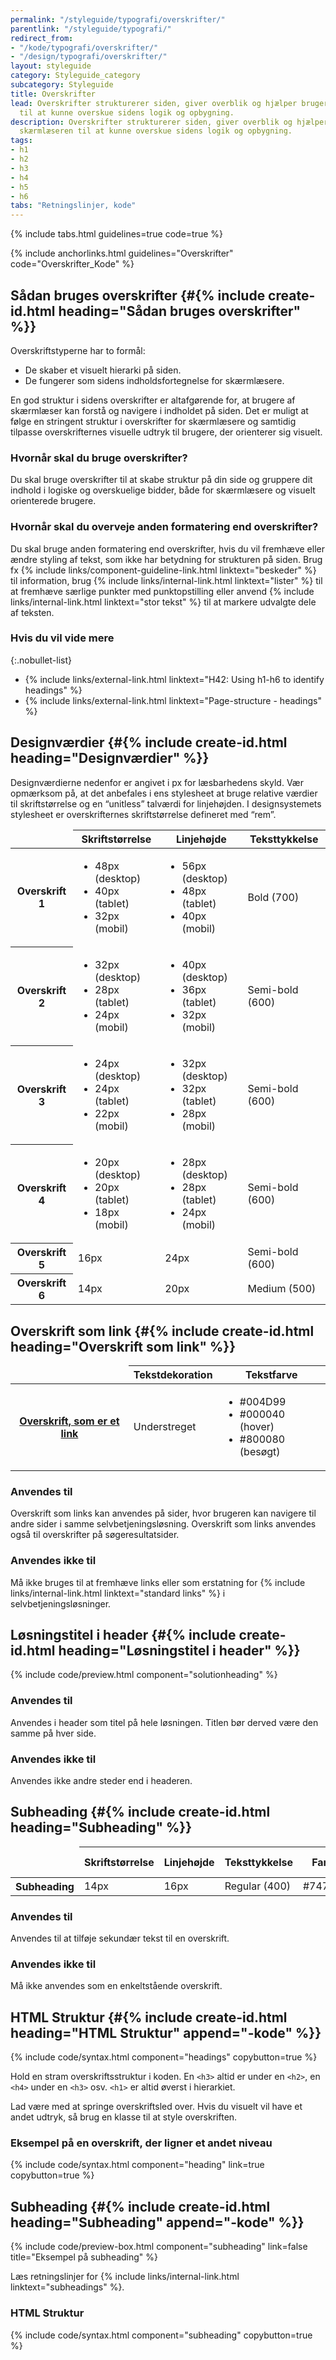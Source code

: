 ```yaml
---
permalink: "/styleguide/typografi/overskrifter/"
parentlink: "/styleguide/typografi/"
redirect_from:
- "/kode/typografi/overskrifter/"
- "/design/typografi/overskrifter/"
layout: styleguide
category: Styleguide_category
subcategory: Styleguide
title: Overskrifter
lead: Overskrifter strukturerer siden, giver overblik og hjælper brugeren og skærmlæseren
  til at kunne overskue sidens logik og opbygning.
description: Overskrifter strukturerer siden, giver overblik og hjælper brugeren og
  skærmlæseren til at kunne overskue sidens logik og opbygning.
tags:
- h1
- h2
- h3
- h4
- h5
- h6
tabs: "Retningslinjer, kode"
---
```


{% include tabs.html guidelines=true code=true %}

{% include anchorlinks.html guidelines="Overskrifter" code="Overskrifter_Kode" %}

<!--split-->

## Sådan bruges overskrifter {#{% include create-id.html heading="Sådan bruges overskrifter" %}}

Overskriftstyperne har to formål:

- De skaber et visuelt hierarki på siden.
- De fungerer som sidens indholdsfortegnelse for skærmlæsere.

En god struktur i sidens overskrifter er altafgørende for, at brugere af skærmlæser kan forstå og navigere i indholdet på siden. Det er muligt at følge en stringent struktur i overskrifter for skærmlæsere og samtidig tilpasse overskrifternes visuelle udtryk til brugere, der orienterer sig visuelt.

### Hvornår skal du bruge overskrifter?

Du skal bruge overskrifter til at skabe struktur på din side og gruppere dit indhold i logiske og overskuelige bidder, både for skærmlæsere og visuelt orienterede brugere.

### Hvornår skal du overveje anden formatering end overskrifter?

Du skal bruge anden formatering end overskrifter, hvis du vil fremhæve eller ændre styling af tekst, som ikke har betydning for strukturen på siden. Brug fx {% include links/component-guideline-link.html linktext="beskeder" %} til information, brug {% include links/internal-link.html linktext="lister" %} til at fremhæve særlige punkter med punktopstilling eller anvend {% include links/internal-link.html linktext="stor tekst" %} til at markere udvalgte dele af teksten.

### Hvis du vil vide mere

{:.nobullet-list}
- {% include links/external-link.html linktext="H42: Using h1-h6 to identify headings" %}
- {% include links/external-link.html linktext="Page-structure - headings" %}

## Designværdier {#{% include create-id.html heading="Designværdier" %}}

Designværdierne nedenfor er angivet i px for læsbarhedens skyld. Vær opmærksom på, at det anbefales i ens stylesheet at bruge relative værdier til skriftstørrelse og en “unitless” talværdi for linjehøjden. I designsystemets stylesheet er overskrifternes skriftstørrelse defineret med “rem”.

<div class="table--responsive-scroll" tabindex="0">
  <table class="table table--borderless">
    <thead>
      <tr>
        <td></td>
        <th scope="col">Skriftstørrelse</th>
        <th scope="col">Linjehøjde</th>
        <th scope="col">Teksttykkelse</th>
      </tr>
    </thead>
    <tbody>
      <tr>
        <th scope="row"><span class="h1">Overskrift 1</span></th>
        <td>
          <ul class="nobullet-list mt-0 mb-0">
            <li class="mt-0 mb-0">48px (desktop)</li>
            <li>40px (tablet)</li>
            <li>32px (mobil)</li>
          </ul>
        </td>
        <td>
          <ul class="nobullet-list mt-0 mb-0">
            <li class="mt-0 mb-0">56px (desktop)</li>
            <li>48px (tablet)</li>
            <li>40px (mobil)</li>
          </ul>
        </td>
        <td>Bold (700)</td>
      </tr>
      <tr>
        <th scope="row"><span class="h2">Overskrift 2</span></th>
        <td>
          <ul class="nobullet-list mt-0 mb-0">
            <li class="mt-0 mb-0">32px (desktop)</li>
            <li>28px (tablet)</li>
            <li>24px (mobil)</li>
          </ul>
        </td>
        <td>
          <ul class="nobullet-list mt-0 mb-0">
            <li class="mt-0 mb-0">40px (desktop)</li>
            <li>36px (tablet)</li>
            <li>32px (mobil)</li>
          </ul>
        </td>
        <td>Semi-bold (600)</td>
      </tr>
      <tr>
        <th scope="row"><span class="h3">Overskrift 3</span></th>
        <td>
          <ul class="nobullet-list mt-0 mb-0">
            <li class="mt-0 mb-0">24px (desktop)</li>
            <li>24px (tablet)</li>
            <li>22px (mobil)</li>
          </ul>
        </td>
        <td>
          <ul class="nobullet-list mt-0 mb-0">
            <li class="mt-0 mb-0">32px (desktop)</li>
            <li>32px (tablet)</li>
            <li>28px (mobil)</li>
          </ul>
        </td>
        <td>Semi-bold (600)</td>
      </tr>
      <tr>
        <th scope="row"><span class="h4">Overskrift 4</span></th>
        <td>
          <ul class="nobullet-list mt-0 mb-0">
            <li class="mt-0 mb-0">20px (desktop)</li>
            <li>20px (tablet)</li>
            <li>18px (mobil)</li>
          </ul>
        </td>
        <td>
          <ul class="nobullet-list mt-0 mb-0">
            <li class="mt-0 mb-0">28px (desktop)</li>
            <li>28px (tablet)</li>
            <li>24px (mobil)</li>
          </ul>
        </td>
        <td>Semi-bold (600)</td>
      </tr>
      <tr>
        <th scope="row"><span class="h5">Overskrift 5</span></th>
        <td>16px</td>
        <td>24px</td>
        <td>Semi-bold (600)</td>
      </tr>
      <tr>
        <th scope="row"><span class="h6">Overskrift 6</span></th>
        <td>14px</td>
        <td>20px</td>
        <td>Medium (500)</td>
      </tr>
    </tbody>
  </table>
</div>

## Overskrift som link {#{% include create-id.html heading="Overskrift som link" %}}

<div class="table--responsive-scroll" tabindex="0">
  <table class="table table--borderless">
    <thead>
      <tr>
        <td></td>
        <th scope="col">Tekstdekoration</th>
        <th scope="col">Tekstfarve</th>
      </tr>
    </thead>
    <tbody>
      <tr>
        <th scope="row"><span class="h3"><a href="javascript:void(0);">Overskrift, som er et link</a></span></th>
        <td>Understreget</td>
        <td>
          <ul class="nobullet-list mt-0 mb-0">
            <li class="mt-0 mb-0">#004D99</li>
            <li>#000040 (hover)</li>
            <li>#800080 (besøgt)</li>
          </ul>
        </td>
      </tr>
    </tbody>
  </table>
</div>

### Anvendes til

Overskrift som links kan anvendes på sider, hvor brugeren kan navigere til andre sider i samme selvbetjeningsløsning. Overskrift som links anvendes også til overskrifter på søgeresultatsider.

### Anvendes ikke til

Må ikke bruges til at fremhæve links eller som erstatning for {% include links/internal-link.html linktext="standard links" %} i selvbetjeningsløsninger.

## Løsningstitel i header {#{% include create-id.html heading="Løsningstitel i header" %}}

{% include code/preview.html component="solutionheading" %}

### Anvendes til

Anvendes i header som titel på hele løsningen. Titlen bør derved være den samme på hver side.

### Anvendes ikke til

Anvendes ikke andre steder end i headeren.

## Subheading {#{% include create-id.html heading="Subheading" %}}

<div class="table--responsive-scroll" tabindex="0">
  <table class="table table--borderless">
    <thead>
      <tr>
        <td></td>
        <th scope="col">Skriftstørrelse</th>
        <th scope="col">Linjehøjde</th>
        <th scope="col">Teksttykkelse</th>
        <th scope="col">Farve</th>
        <th scope="col">Letter-spacing</th>
      </tr>
    </thead>
    <tbody>
      <tr>
        <th scope="row"><span class="subheading">Subheading</span></th>
        <td>14px</td>
        <td>16px</td>
        <td>Regular (400)</td>
        <td>#747474</td>
        <td>1px</td>
      </tr>
    </tbody>
  </table>
</div>

### Anvendes til

Anvendes til at tilføje sekundær tekst til en overskrift.

### Anvendes ikke til

Må ikke anvendes som en enkeltstående overskrift.

<!--split-->

## HTML Struktur {#{% include create-id.html heading="HTML Struktur" append="-kode" %}}

{% include code/syntax.html component="headings" copybutton=true %}

Hold en stram overskriftsstruktur i koden. En `<h3>` altid er under en `<h2>`, en `<h4>` under en `<h3>` osv. `<h1>` er altid øverst i hierarkiet.  

Lad være med at springe overskriftsled over. Hvis du visuelt vil have et andet udtryk, så brug en klasse til at style overskriften.

### Eksempel på en overskrift, der ligner et andet niveau

{% include code/syntax.html component="heading" link=true copybutton=true %}

## Subheading {#{% include create-id.html heading="Subheading" append="-kode" %}}

{% include code/preview-box.html component="subheading" link=false title="Eksempel på subheading" %}

Læs retningslinjer for {% include links/internal-link.html linktext="subheadings" %}.

### HTML Struktur

{% include code/syntax.html component="subheading" copybutton=true %}
